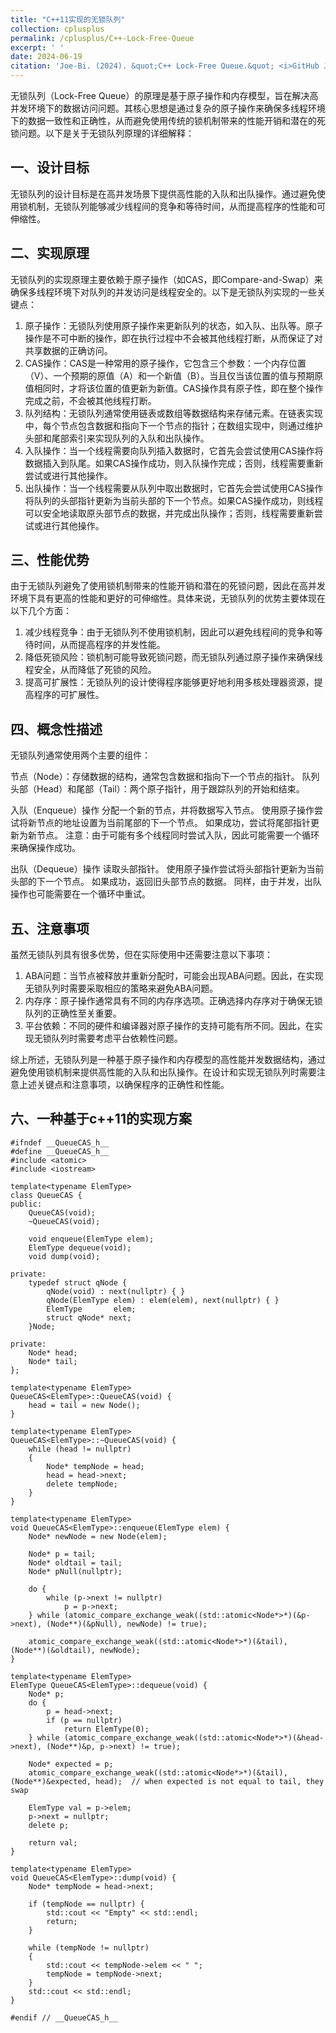 ```yaml
---
title: "C++11实现的无锁队列"
collection: cplusplus
permalink: /cplusplus/C++-Lock-Free-Queue
excerpt: ' '
date: 2024-06-19
citation: 'Joe-Bi. (2024). &quot;C++ Lock-Free Queue.&quot; <i>GitHub Joe-Bi of Bugs</i>'
---
```

   
无锁队列（Lock-Free Queue）的原理是基于原子操作和内存模型，旨在解决高并发环境下的数据访问问题。其核心思想是通过复杂的原子操作来确保多线程环境下的数据一致性和正确性，从而避免使用传统的锁机制带来的性能开销和潜在的死锁问题。以下是关于无锁队列原理的详细解释：

## 一、设计目标
无锁队列的设计目标是在高并发场景下提供高性能的入队和出队操作。通过避免使用锁机制，无锁队列能够减少线程间的竞争和等待时间，从而提高程序的性能和可伸缩性。

## 二、实现原理
无锁队列的实现原理主要依赖于原子操作（如CAS，即Compare-and-Swap）来确保多线程环境下对队列的并发访问是线程安全的。以下是无锁队列实现的一些关键点：

1. 原子操作：无锁队列使用原子操作来更新队列的状态，如入队、出队等。原子操作是不可中断的操作，即在执行过程中不会被其他线程打断，从而保证了对共享数据的正确访问。
2. CAS操作：CAS是一种常用的原子操作，它包含三个参数：一个内存位置（V）、一个预期的原值（A）和一个新值（B）。当且仅当该位置的值与预期原值相同时，才将该位置的值更新为新值。CAS操作具有原子性，即在整个操作完成之前，不会被其他线程打断。
3. 队列结构：无锁队列通常使用链表或数组等数据结构来存储元素。在链表实现中，每个节点包含数据和指向下一个节点的指针；在数组实现中，则通过维护头部和尾部索引来实现队列的入队和出队操作。
4. 入队操作：当一个线程需要向队列插入数据时，它首先会尝试使用CAS操作将数据插入到队尾。如果CAS操作成功，则入队操作完成；否则，线程需要重新尝试或进行其他操作。
5. 出队操作：当一个线程需要从队列中取出数据时，它首先会尝试使用CAS操作将队列的头部指针更新为当前头部的下一个节点。如果CAS操作成功，则线程可以安全地读取原头部节点的数据，并完成出队操作；否则，线程需要重新尝试或进行其他操作。

## 三、性能优势
由于无锁队列避免了使用锁机制带来的性能开销和潜在的死锁问题，因此在高并发环境下具有更高的性能和更好的可伸缩性。具体来说，无锁队列的优势主要体现在以下几个方面：

1. 减少线程竞争：由于无锁队列不使用锁机制，因此可以避免线程间的竞争和等待时间，从而提高程序的并发性能。
2. 降低死锁风险：锁机制可能导致死锁问题，而无锁队列通过原子操作来确保线程安全，从而降低了死锁的风险。
3. 提高可扩展性：无锁队列的设计使得程序能够更好地利用多核处理器资源，提高程序的可扩展性。

## 四、概念性描述

无锁队列通常使用两个主要的组件：

节点（Node）：存储数据的结构，通常包含数据和指向下一个节点的指针。
队列头部（Head）和尾部（Tail）：两个原子指针，用于跟踪队列的开始和结束。

入队（Enqueue）操作
分配一个新的节点，并将数据写入节点。
使用原子操作尝试将新节点的地址设置为当前尾部的下一个节点。
如果成功，尝试将尾部指针更新为新节点。
注意：由于可能有多个线程同时尝试入队，因此可能需要一个循环来确保操作成功。

出队（Dequeue）操作
读取头部指针。
使用原子操作尝试将头部指针更新为当前头部的下一个节点。
如果成功，返回旧头部节点的数据。
同样，由于并发，出队操作也可能需要在一个循环中重试。

## 五、注意事项
虽然无锁队列具有很多优势，但在实际使用中还需要注意以下事项：

1. ABA问题：当节点被释放并重新分配时，可能会出现ABA问题。因此，在实现无锁队列时需要采取相应的策略来避免ABA问题。
2. 内存序：原子操作通常具有不同的内存序选项。正确选择内存序对于确保无锁队列的正确性至关重要。
3. 平台依赖：不同的硬件和编译器对原子操作的支持可能有所不同。因此，在实现无锁队列时需要考虑平台依赖性问题。  

综上所述，无锁队列是一种基于原子操作和内存模型的高性能并发数据结构，通过避免使用锁机制来提供高性能的入队和出队操作。在设计和实现无锁队列时需要注意上述关键点和注意事项，以确保程序的正确性和性能。


## 六、一种基于c++11的实现方案

```
#ifndef __QueueCAS_h__
#define __QueueCAS_h__
#include <atomic>
#include <iostream>

template<typename ElemType>
class QueueCAS {
public:
    QueueCAS(void);
    ~QueueCAS(void);

    void enqueue(ElemType elem);
    ElemType dequeue(void);
    void dump(void);

private:
    typedef struct qNode {
        qNode(void) : next(nullptr) { }
        qNode(ElemType elem) : elem(elem), next(nullptr) { }
        ElemType       elem;
        struct qNode* next;
    }Node;

private:
    Node* head; 
    Node* tail;
};

template<typename ElemType>
QueueCAS<ElemType>::QueueCAS(void) {
    head = tail = new Node();
}

template<typename ElemType>
QueueCAS<ElemType>::~QueueCAS(void) {
    while (head != nullptr)
    {
        Node* tempNode = head;
        head = head->next;
        delete tempNode;
    }
}

template<typename ElemType>
void QueueCAS<ElemType>::enqueue(ElemType elem) {
    Node* newNode = new Node(elem);

    Node* p = tail;
    Node* oldtail = tail;
    Node* pNull(nullptr);

    do {
        while (p->next != nullptr)
            p = p->next;
    } while (atomic_compare_exchange_weak((std::atomic<Node*>*)(&p->next), (Node**)(&pNull), newNode) != true);

    atomic_compare_exchange_weak((std::atomic<Node*>*)(&tail), (Node**)(&oldtail), newNode);
}

template<typename ElemType>
ElemType QueueCAS<ElemType>::dequeue(void) {
    Node* p;
    do {
        p = head->next;
        if (p == nullptr)
            return ElemType(0);
    } while (atomic_compare_exchange_weak((std::atomic<Node*>*)(&head->next), (Node**)&p, p->next) != true);

    Node* expected = p;
    atomic_compare_exchange_weak((std::atomic<Node*>*)(&tail), (Node**)&expected, head);  // when expected is not equal to tail, they swap 

    ElemType val = p->elem;
    p->next = nullptr;
    delete p;

    return val;
}

template<typename ElemType>
void QueueCAS<ElemType>::dump(void) {
    Node* tempNode = head->next;

    if (tempNode == nullptr) {
        std::cout << "Empty" << std::endl;
        return;
    }

    while (tempNode != nullptr)
    {
        std::cout << tempNode->elem << " ";
        tempNode = tempNode->next;
    }
    std::cout << std::endl;
}

#endif // __QueueCAS_h__
```

<br />

  






